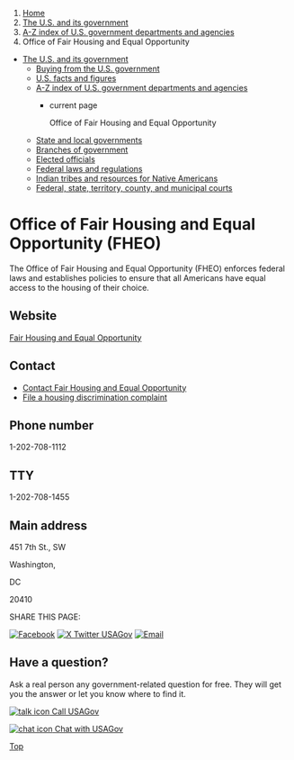 1. [Home](/)
2. [The U.S. and its government](/about-the-us)
3. [A-Z index of U.S. government departments and agencies](/agency-index)
4. Office of Fair Housing and Equal Opportunity

* [The U.S. and its government](/about-the-us)
  + [Buying from the U.S. government](/buy-from-government)
  + [U.S. facts and figures](/facts-figures)
  + [A-Z index of U.S. government departments and agencies](/agency-index)
    - current page

      Office of Fair Housing and Equal Opportunity
  + [State and local governments](/state-local-governments)
  + [Branches of government](/branches-of-government)
  + [Elected officials](/elected-officials)
  + [Federal laws and regulations](/laws-and-regulations)
  + [Indian tribes and resources for Native Americans](/tribes)
  + [Federal, state, territory, county, and municipal courts](/courts)

Office of Fair Housing and Equal Opportunity
(FHEO)
===================================================

The Office of Fair Housing and Equal Opportunity (FHEO) enforces federal laws and establishes policies to ensure that all Americans have equal access to the housing of their choice.

Website
-------

[Fair Housing and Equal Opportunity](https://www.hud.gov/program_offices/fair_housing_equal_opp)

Contact
-------

* [Contact Fair Housing and Equal Opportunity](https://www.hud.gov/program_offices/fair_housing_equal_opp/contact)
* [File a housing discrimination complaint](https://www.hud.gov/program_offices/fair_housing_equal_opp/online-complaint)

Phone number
------------

1-202-708-1112

TTY
---

1-202-708-1455

Main address
------------

451 7th St., SW
  

Washington,

DC

20410

SHARE THIS PAGE:

[![Facebook](/themes/custom/usagov/images/social-media-icons/Facebook_Icon.svg)](https://www.facebook.com/sharer/sharer.php?u=https://www.usa.gov/agencies/office-of-fair-housing-and-equal-opportunity&v=3)
[![X Twitter USAGov](/themes/custom/usagov/images/social-media-icons/X_Twitter_Icon.svg?version=2)](https://twitter.com/intent/tweet?source=webclient&text=https://www.usa.gov/agencies/office-of-fair-housing-and-equal-opportunity)
[![Email](/themes/custom/usagov/images/social-media-icons/Email_Icon.svg?version=2)](mailto:?subject=https://www.usa.gov/agencies/office-of-fair-housing-and-equal-opportunity)

Have a question?
----------------

Ask a real person any government-related question for free. They will get you the answer or let you know where to find it.

[![talk icon](/themes/custom/usagov/images/ICONS_talk.png)
Call USAGov](/phone)

[![chat icon](/themes/custom/usagov/images/ICONS_chat.png)
Chat with USAGov](/chat)

[Top](#main-content)